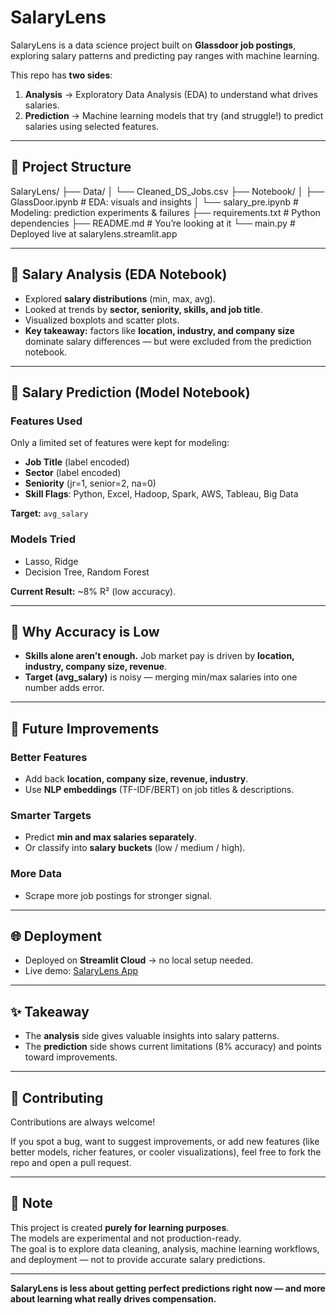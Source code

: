# SalaryLens  

SalaryLens is a data science project built on **Glassdoor job postings**, exploring salary patterns and predicting pay ranges with machine learning.  

This repo has **two sides**:  

1. **Analysis** → Exploratory Data Analysis (EDA) to understand what drives salaries.  
2. **Prediction** → Machine learning models that try (and struggle!) to predict salaries using selected features.  

---

## 📂 Project Structure  

SalaryLens/
├── Data/
│ └── Cleaned_DS_Jobs.csv
├── Notebook/
│ ├── GlassDoor.ipynb # EDA: visuals and insights
│ └── salary_pre.ipynb # Modeling: prediction experiments & failures
├── requirements.txt # Python dependencies
├── README.md # You’re looking at it
└── main.py # Deployed live at salarylens.streamlit.app


---

## 🔎 Salary Analysis (EDA Notebook)  

- Explored **salary distributions** (min, max, avg).  
- Looked at trends by **sector, seniority, skills, and job title**.  
- Visualized boxplots and scatter plots.  
- **Key takeaway:** factors like **location, industry, and company size** dominate salary differences — but were excluded from the prediction notebook.  

---

## 🤖 Salary Prediction (Model Notebook)  

### Features Used  
Only a limited set of features were kept for modeling:  
- **Job Title** (label encoded)  
- **Sector** (label encoded)  
- **Seniority** (jr=1, senior=2, na=0)  
- **Skill Flags**: Python, Excel, Hadoop, Spark, AWS, Tableau, Big Data  

**Target:** `avg_salary`  

### Models Tried  
- Lasso, Ridge  
- Decision Tree, Random Forest    

**Current Result:** ~8% R² (low accuracy).  

---

## 🧠 Why Accuracy is Low  

- **Skills alone aren’t enough.** Job market pay is driven by **location, industry, company size, revenue**.    
- **Target (avg_salary)** is noisy — merging min/max salaries into one number adds error.  

---

## 🚀 Future Improvements  

### Better Features  
- Add back **location, company size, revenue, industry**.  
- Use **NLP embeddings** (TF-IDF/BERT) on job titles & descriptions.  

### Smarter Targets  
- Predict **min and max salaries separately**.  
- Or classify into **salary buckets** (low / medium / high).  

### More Data  
- Scrape more job postings for stronger signal.  

---

## 🌐 Deployment  
- Deployed on **Streamlit Cloud** → no local setup needed.  
- Live demo: [SalaryLens App](https://salarylens.streamlit.app/)  

---

## ✨ Takeaway  

- The **analysis** side gives valuable insights into salary patterns.  
- The **prediction** side shows current limitations (8% accuracy) and points toward improvements.  

---

## 🤝 Contributing  

Contributions are always welcome!  

If you spot a bug, want to suggest improvements, or add new features (like better models, richer features, or cooler visualizations), feel free to fork the repo and open a pull request.  

---

## 📌 Note  

This project is created **purely for learning purposes**.  
The models are experimental and not production-ready.  
The goal is to explore data cleaning, analysis, machine learning workflows, and deployment — not to provide accurate salary predictions.  

---

**SalaryLens is less about getting perfect predictions right now — and more about learning what really drives compensation.**  
